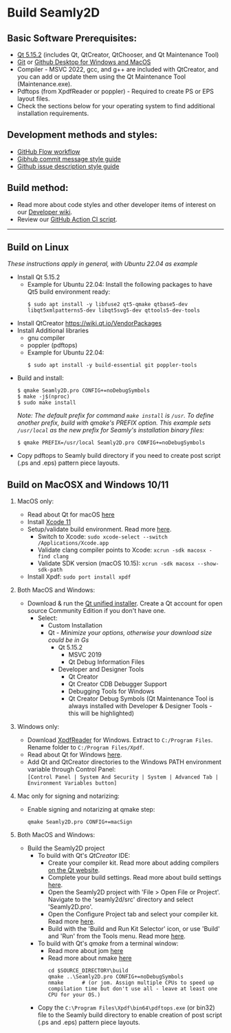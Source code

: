 # Build Seamly2D

## Basic Software Prerequisites:  
* [Qt 5.15.2](https://www.qt.io/download-open-source) (includes Qt, QtCreator, QtChooser, and Qt Maintenance Tool)
* [Git](https://git-scm.com/downloads) or [Github Desktop for Windows and MacOS](https://desktop.github.com)
* Compiler - MSVC 2022, gcc, and g++ are included with QtCreator, and you can add or update them using the Qt Maintenance Tool (Maintenance.exe).
* Pdftops (from XpdfReader or poppler) - Required to create PS or EPS layout files. 
* Check the sections below for your operating system to find additional installation requirements.

## Development methods and styles:
   * [GitHub Flow workflow](https://githubflow.github.io)
   * [Gibhub commit message style guide](https://www.conventionalcommits.org/en/v1.0.0/)
   * [Github issue description style guide](https://guides.github.com/features/issues/)

## Build method:
   * Read more about code styles and other developer items of interest on our [Developer wiki](https://github.com/FashionFreedom/Seamly2D/wiki).
   * Review our [GitHub Action CI script](workflows/build-release.yml).
___________________________________________________
## Build on Linux

  _These instructions apply in general, with Ubuntu 22.04 as example_

* Install Qt 5.15.2
  * Example for Ubuntu 22.04: Install the following packages to have Qt5 build environment ready: 
      ```
      $ sudo apt install -y libfuse2 qt5-qmake qtbase5-dev libqt5xmlpatterns5-dev libqt5svg5-dev qttools5-dev-tools
      ```
* Install QtCreator https://wiki.qt.io/VendorPackages
* Install Additional libraries
  - gnu compiler
  - poppler (pdftops)
  - Example for Ubuntu 22.04:
    ```
    $ sudo apt install -y build-essential git poppler-tools
    ```
* Build and install:  
  ```
  $ qmake Seamly2D.pro CONFIG+=noDebugSymbols
  $ make -j$(nproc)
  $ sudo make install
  ```
  _Note: The default prefix for command `make install` is `/usr`.  To define another prefix, build with qmake's PREFIX option. This example sets `/usr/local` as the new prefix for Seamly's installation binary files:_
    ```
    $ qmake PREFIX=/usr/local Seamly2D.pro CONFIG+=noDebugSymbols
    ```
* Copy pdftops to Seamly build directory if you need to create post script (.ps and .eps) pattern piece layouts.

## Build on MacOSX and Windows 10/11
1. MacOS only: 
    * Read about Qt for macOS [here](https://doc.qt.io/qt-5/macos.html)
    * Install [Xcode 11](https://developer.apple.com/download/all/)
    * Setup/validate build environment. Read more [here](https://doc.qt.io/qt-5/macos.html#build-environment).
      * Switch to Xcode: `sudo xcode-select --switch /Applications/Xcode.app`
      * Validate clang compiler points to Xcode: `xcrun -sdk macosx -find clang`
      * Validate SDK version (macOS 10.15): `xcrun -sdk macosx --show-sdk-path`
    * Install Xpdf: `sudo port install xpdf`

2. Both MacOS and Windows:
    * Download & run the [Qt unified installer](https://www.qt.io/download-qt-installer). Create a Qt account for open source Community Edition if you don't have one.  
      - Select:
        * Custom Installation
        * Qt  - _Minimize your options, otherwise your download size could be in Gs_
          * Qt 5.15.2
            * MSVC 2019
            * Qt Debug Information Files
          * Developer and Designer Tools
            * Qt Creator
            * Qt Creator CDB Debugger Support
            * Debugging Tools for Windows
            * Qt Creator Debug Symbols
            (Qt Maintenance Tool is always installed with Developer & Designer Tools - this will be highlighted)

3. Windows only: 
    * Download [XpdfReader](http://www.xpdfreader.com/download.html) for Windows. Extract to `C:/Program Files`. Rename folder to `C:/Program Files/Xpdf`.
    * Read about Qt for Windows [here](https://doc.qt.io/qt-5/windows.html).
    * Add Qt and QtCreator directories to the Windows PATH environment variable through Control Panel:  
      `[Control Panel | System And Security | System | Advanced Tab | Environment Variables button]`
3. Mac only for signing and notarizing:
    * Enable signing and notarizing at qmake step:
      ```
      qmake Seamly2D.pro CONFIG+=macSign
      ```
4. Both MacOS and Windows: 
    * Build the Seamly2D project
      * To build with Qt's *QtCreator* IDE:
        * Create your compiler kit.  Read more about adding compilers [on the Qt website](https://doc.qt.io/qtcreator/creator-tool-chains.html).  
        * Complete your build settings.  Read more about build settings [here](https://doc.qt.io/qtcreator/creator-build-settings.html).
        * Open the Seamly2D project with 'File > Open File or Project'. Navigate to the 'seamly2d/src' directory and select 'Seamly2D.pro'. 
        * Open the Configure Project tab and select your compiler kit. Read more [here](https://doc.qt.io/qtcreator/creator-project-opening.html).      
        * Build with the 'Build and Run Kit Selector' icon, or use 'Build' and 'Run' from the Tools menu. Read more [here](https://doc.qt.io/qtcreator/creator-building-targets.html). 
      * To build with Qt's *qmake* from a terminal window:  
        * Read more about jom [here](https://wiki.qt.io/Jom)
        * Read more about nmake [here](https://learn.microsoft.com/en-us/cpp/build/reference/nmake-reference?view=msvc-170)
          ```
          cd $SOURCE_DIRECTORY\build
          qmake ..\Seamly2D.pro CONFIG+=noDebugSymbols
          nmake      # (or jom. Assign multiple CPUs to speed up compilation time but don't use all - leave at least one CPU for your OS.) 
          ```
      * Copy the `C:\Program Files\Xpdf\bin64\pdftops.exe` (or bin32) file to the Seamly build directory to enable creation of post script (.ps and .eps) pattern piece layouts.
